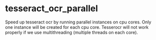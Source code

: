 # tesseract_ocr_parallel
Speed up tesseract ocr by running parallel instances on cpu cores. Only one instance will be created for each cpu core. Tesserocr will not work properly if we use multithreading (multiple threads on each core).
